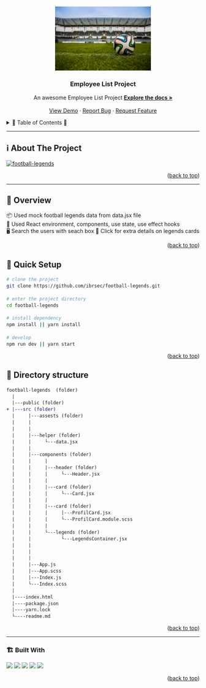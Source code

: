 <a name="readme-top"></a>
 
 
<!-- PROJECT LOGO -->
<br />
<div align="center">
  <a href="https://github.com/ibrsec/football-legends/">
    <img src="./src/assets/bg-image.jpg" alt="Logo" width="250"   >
  </a>

  <h3 align="center">Employee List Project</h3>

  <p align="center">
    An awesome Employee List Project
    <a href="https://github.com/ibrsec/football-legends"><strong>Explore the docs »</strong></a>
    <br />
    <br />
    <a href="https://football-legends.vercel.app/">View Demo</a>
    ·
    <a href="https://github.com/ibrsec/football-legends/issues">Report Bug</a>
    ·
    <a href="https://github.com/ibrsec/football-legends/issues">Request Feature</a>
  </p>
</div>



<!-- TABLE OF CONTENTS -->
<details>
  <summary>📎 Table of Contents 📎 </summary>
  <ol>
    <li><a href="#about-the-project">About The Project</a></li>
     <!-- <li><a href="#figma">Figma</a></li> -->
     <li><a href="#overview">Overview</a></li>
     <li><a href="#quick-setup">Quick Setup</a></li>
     <li><a href="#directory-structure">Directory structure</a></li>
     <li><a href="#built-with">Built With</a></li>
    <!-- <li>
      <a href="#getting-started">Getting Started</a>
      <ul>
        <li><a href="#prerequisites">Prerequisites</a></li>
        <li><a href="#installation">Installation</a></li>
      </ul>
    </li>
    <li><a href="#usage">Usage</a></li>
    <li><a href="#roadmap">Roadmap</a></li>
    <li><a href="#contributing">Contributing</a></li>
    <li><a href="#license">License</a></li>
    <li><a href="#contact">Contact</a></li>
    <li><a href="#acknowledgments">Acknowledgments</a></li> -->

    
  </ol>
</details>





---

<!-- ABOUT THE PROJECT -->
<a name="about-the-project"></a>
## ℹ️ About The Project

[![football-legends](./src/assets/project.gif)](https://football-legends.vercel.app/)




<p align="right">(<a href="#readme-top">back to top</a>)</p>


---

<!-- ## Figma 

<a href="https://www.figma.com/file/ePyCHKsx2ODB32uLgyUEEd/bootstrap-home-page?type=design&node-id=0%3A1&mode=design&t=edDzadCB9Ev5FS1a-1">Figma Link</a>  

  <p align="right">(<a href="#readme-top">back to top</a>)</p>




--- -->
<a name="overview"></a>
## 👀 Overview

📦 Used mock football legends data from data.jsx file </br>
🎯 Used React environment, components, use state, use effect hooks </br>
🖥 Search the users with seach box
🔩 Click for extra details on legends cards   </br>
<!-- 💪 Screen and search the Legends on the app</br> -->
<!-- 🌱 ÷Screen and search the Legends on the app</br> -->
<!-- 💪   </br> -->
<!-- 🐞 Check the finished tasks   </br> -->


<p align="right">(<a href="#readme-top">back to top</a>)</p>


<a name="quick-setup"></a>
## 🛫 Quick Setup

```sh
# clone the project
git clone https://github.com/ibrsec/football-legends.git

# enter the project directory
cd football-legends

# install dependency
npm install || yarn install

# develop
npm run dev || yarn start
```

<p align="right">(<a href="#readme-top">back to top</a>)</p>


<!-- ## 🐞 Debug

![football-legends.gif](/football-legends.gif) -->








<a name="directory-structure"></a>
## 📂 Directory structure 

```diff
football-legends  (folder)
  |          
  |---public (folder)
+ |---src (folder) 
  |     |---assests (folder) 
  |     |          
  |     |         
  |     |---helper (folder)   
  |     |     └---data.jsx    
  |     |  
  |     |---components (folder) 
  |     |     |    
  |     |     |---header (folder) 
  |     |     |     └---Header.jsx 
  |     |     |    
  |     |     |---card (folder) 
  |     |     |     └---Card.jsx 
  |     |     |    
  |     |     |---card (folder) 
  |     |     |     |---ProfilCard.jsx 
  |     |     |     └---ProfilCard.module.scss 
  |     |     |    
  |     |     └---legends (folder) 
  |     |           └---LegendsContainer.jsx 
  |     |           
  |     |          
  |     |
  |     |---App.js
  |     |---App.scss
  |     |---Index.js
  |     └---Index.scss
  |     
  |----index.html    
  |----package.json
  |----yarn.lock
  └----readme.md 
```

<p align="right">(<a href="#readme-top">back to top</a>)</p>

---

<a name="built-with"></a>
### 🏗️ Built With

 
<!-- https://dev.to/envoy_/150-badges-for-github-pnk  search skills-->

 <img src="https://img.shields.io/badge/HTML-239120?style=for-the-badge&logo=html5&logoColor=white">
 <img src="https://img.shields.io/badge/CSS-239120?&style=for-the-badge&logo=css3&logoColor=white&color=red"> 
 <img src="https://img.shields.io/badge/JavaScript-F7DF1E?style=for-the-badge&logo=javascript&logoColor=black"> 
 <img src="https://img.shields.io/badge/Bootstrap-563D7C?style=for-the-badge&logo=bootstrap&logoColor=white"> 
 <!-- <img src="https://img.shields.io/badge/Sass-CC6699?style=for-the-badge&logo=sass&logoColor=white">  -->
 <!-- <img src="https://img.shields.io/badge/Vite-AB4BFE?style=for-the-badge&logo=vite&logoColor=FFC920">  -->
 <img src="https://img.shields.io/badge/React-20232A?style=for-the-badge&logo=react&logoColor=61DAFB"> 
 




<p align="right">(<a href="#readme-top">back to top</a>)</p>


